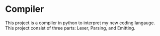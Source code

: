 # Compiler
This project is a compiler in python to interpret my new coding langauge. This project consist of three parts: Lexer, Parsing, and Emitting. 
